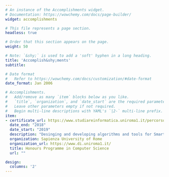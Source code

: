 ```yaml
---
# An instance of the Accomplishments widget.
# Documentation: https://wowchemy.com/docs/page-builder/
widget: accomplishments

# This file represents a page section.
headless: true

# Order that this section appears on the page.
weight: 50

# Note: `&shy;` is used to add a 'soft' hyphen in a long heading.
title: 'Accomplish&shy;ments'
subtitle:

# Date format
#   Refer to https://wowchemy.com/docs/customization/#date-format
date_format: Jan 2006

# Accomplishments.
#   Add/remove as many `item` blocks below as you like.
#   `title`, `organization`, and `date_start` are the required parameters.
#   Leave other parameters empty if not required.
#   Begin multi-line descriptions with YAML's `|2-` multi-line prefix.
item:
- certificate_url: https://www.studiareinformatica.uniroma1.it/percorso-di-eccellenza
  date_end: "2018"
  date_start: "2019"
  description: "Desinging and developing algorithms and tools for Smart Cities and Smart Grids"
  organization: Sapienza University of Rome
  organization_url: https://www.di.uniroma1.it/
  title: Honours Programme in Computer Science
  url: ""

design:
  columns: '2' 
---
```

